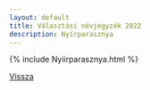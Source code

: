 ```yaml
---
layout: default
title: Választási névjegyzék 2022
description: Nyírparasznya
---
```


{% include Nyiirparasznya.html %}

[Vissza](./)